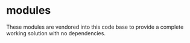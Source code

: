 # modules

These modules are vendored into this code base to provide a complete working
solution with no dependencies.
